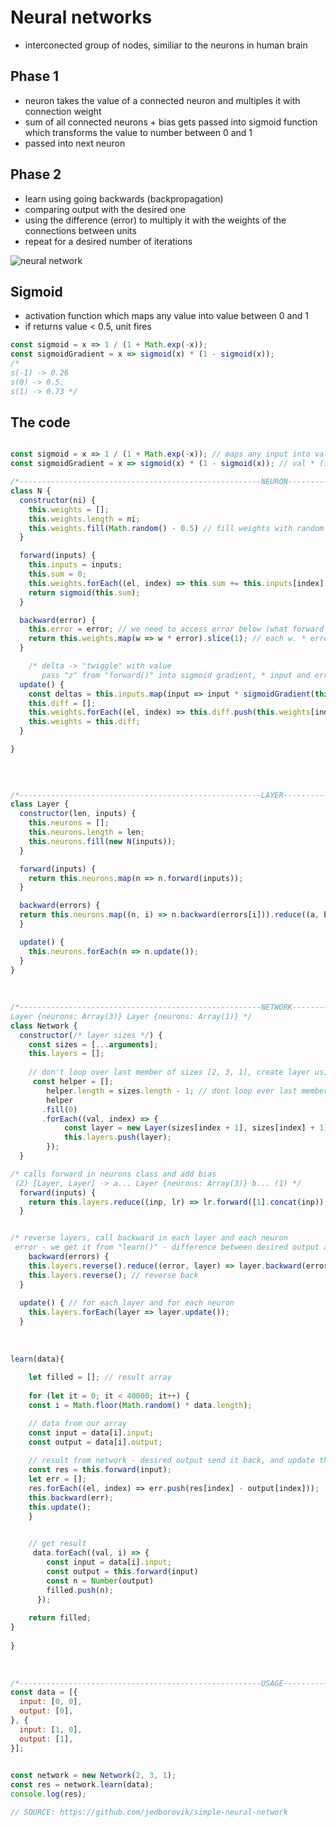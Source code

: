 # Neural networks
* interconected group of nodes, similiar to the neurons in human brain

## Phase 1
* neuron takes the value of a connected neuron and multiples  it with connection weight
* sum of all connected neurons + bias gets passed into sigmoid function which transforms the value to number between 0 and 1
* passed into next neuron

## Phase 2
* learn using going backwards (backpropagation)
* comparing output with the desired one
* using the difference (error) to multiply it with the weights of the connections between units  
* repeat for a desired number of iterations

![neural network](https://upload.wikimedia.org/wikipedia/commons/thumb/4/46/Colored_neural_network.svg/296px-Colored_neural_network.svg.png)

## Sigmoid 
* activation function which maps any value into value between 0 and 1
* if returns value < 0.5, unit fires


```js
const sigmoid = x => 1 / (1 + Math.exp(-x));
const sigmoidGradient = x => sigmoid(x) * (1 - sigmoid(x));
/*
s(-1) -> 0.26
s(0) -> 0.5,
s(1) -> 0.73 */
```


                  
## The code
```js

const sigmoid = x => 1 / (1 + Math.exp(-x)); // maps any input into value between 0 and 1
const sigmoidGradient = x => sigmoid(x) * (1 - sigmoid(x)); // val * (1 - val)

/*------------------------------------------------------NEURON----------------------------------------------------------*/
class N {
  constructor(ni) {
    this.weights = [];
    this.weights.length = ni;
    this.weights.fill(Math.random() - 0.5) // fill weights with random numbers
  }

  forward(inputs) {
    this.inputs = inputs;
    this.sum = 0;
    this.weights.forEach((el, index) => this.sum += this.inputs[index] * this.weights[index])
    return sigmoid(this.sum);
  }

  backward(error) {
    this.error = error; // we need to access error below (what forward returned - desired output)
    return this.weights.map(w => w * error).slice(1); // each w. * error "slice : don't return bias error" (remove 1st el.)
  }

    /* delta -> "twiggle" with value 
       pass "z" from "forward()" into sigmoid gradient, * input and error */
  update() {
    const deltas = this.inputs.map(input => input * sigmoidGradient(this.sum) * this.error * .5); // .5 set Step size
    this.diff = [];
    this.weights.forEach((el, index) => this.diff.push(this.weights[index] - deltas[index]));
    this.weights = this.diff;
  }

}

    
    
    
/*------------------------------------------------------LAYER----------------------------------------------------------*/
class Layer {
  constructor(len, inputs) {
    this.neurons = [];
    this.neurons.length = len;
    this.neurons.fill(new N(inputs));   
  }

  forward(inputs) {
    return this.neurons.map(n => n.forward(inputs)); 
  }

  backward(errors) {
  return this.neurons.map((n, i) => n.backward(errors[i])).reduce((a, b) =>  a + b); // pass sum of errors backwards
  }

  update() {
    this.neurons.forEach(n => n.update());
  }
}
    
    
    
/*------------------------------------------------------NETWORK---------------------------------------------------------
Layer {neurons: Array(3)} Layer {neurons: Array(1)} */
class Network {
  constructor(/* layer sizes */) {
    const sizes = [...arguments];
    this.layers = [];
      
    // don't loop over last member of sizes [2, 3, 1], create layer using sizes args and push it to "layers"  
     const helper = [];
        helper.length = sizes.length - 1; // dont loop ever last member of sizes
        helper
       .fill(0)
       .forEach((val, index) => {
            const layer = new Layer(sizes[index + 1], sizes[index] + 1);
            this.layers.push(layer);
        });
  }

/* calls forward in neurons class and add bias
 (2) [Layer, Layer] -> a... Layer {neurons: Array(3)} b... (1) */
  forward(inputs) {
    return this.layers.reduce((inp, lr) => lr.forward([1].concat(inp)), inputs); // concat to add bias a is Lr. {neurons: Array(3)}, b: ...(1)   [1].concat add bias
  }


/* reverse layers, call backward in each layer and each neuron
 error - we get it from "learn()" - difference between desired output and our output */
    backward(errors) { 
    this.layers.reverse().reduce((error, layer) => layer.backward(error), errors);
    this.layers.reverse(); // reverse back
  }
    
  update() { // for each layer and for each neuron
    this.layers.forEach(layer => layer.update());
  }
    
    
    
learn(data){
     
    let filled = []; // result array
    
    for (let it = 0; it < 40000; it++) { 
    const i = Math.floor(Math.random() * data.length);

    // data from our array
    const input = data[i].input;
    const output = data[i].output;
  
    // result from network - desired output send it back, and update the connection weights between nodes
    const res = this.forward(input);
    let err = [];
    res.forEach((el, index) => err.push(res[index] - output[index]));  
    this.backward(err);    
    this.update();
    }
    

    // get result
     data.forEach((val, i) => {
        const input = data[i].input;
        const output = this.forward(input)
        const n = Number(output)
        filled.push(n);
      });
    
    return filled;
}
    
}
    
    
    
/*------------------------------------------------------USAGE----------------------------------------------------------*/
const data = [{
  input: [0, 0],
  output: [0],
}, {
  input: [1, 0],
  output: [1],
}];

 
const network = new Network(2, 3, 1);
const res = network.learn(data);
console.log(res);

// SOURCE: https://github.com/jedborovik/simple-neural-network

```
